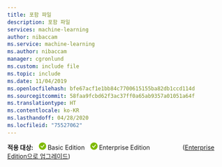 ```yaml
---
title: 포함 파일
description: 포함 파일
services: machine-learning
author: nibaccam
ms.service: machine-learning
ms.author: nibaccam
manager: cgronlund
ms.custom: include file
ms.topic: include
ms.date: 11/04/2019
ms.openlocfilehash: bfe67acf1e1bb84c7700615155ba82db1ccd114d
ms.sourcegitcommit: 58faa9fcbd62f3ac37ff0a65ab9357a01051a64f
ms.translationtype: HT
ms.contentlocale: ko-KR
ms.lasthandoff: 04/28/2020
ms.locfileid: "75527062"
---
```

**적용 대상:** ![yes](media/aml-applies-to-skus/yes.png)Basic Edition ![yes](media/aml-applies-to-skus/yes.png)Enterprise Edition &nbsp;&nbsp;&nbsp;&nbsp;&nbsp;&nbsp;&nbsp;&nbsp;&nbsp;&nbsp;&nbsp;&nbsp; &nbsp; &nbsp; &nbsp;([Enterprise Edition으로 업그레이드](../articles/machine-learning/how-to-manage-workspace.md#upgrade))
